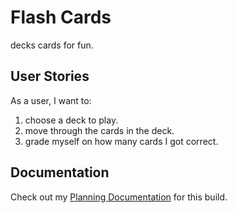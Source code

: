 # Flash Cards
decks cards for fun.

## User Stories
As a user, I want to:
    
1. choose a deck to play.
2. move through the cards in the deck.
3. grade myself on how many cards I got correct.

## Documentation
Check out my [Planning Documentation](planning.md) for this build.
